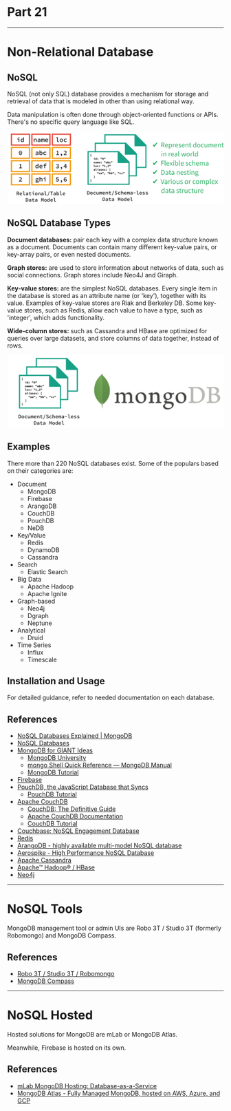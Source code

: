# Part 21

---

# Non-Relational Database

## NoSQL

NoSQL (not only SQL) database provides a mechanism for storage and retrieval of data that is modeled in other than using relational way.

Data manipulation is often done through object-oriented functions or APIs. There's no specific query language like SQL.

![](./assets/nosql.png)

## NoSQL Database Types

**Document databases:** pair each key with a complex data structure known as a document. Documents can contain many different key-value pairs, or key-array pairs, or even nested documents.

**Graph stores:** are used to store information about networks of data, such as social connections. Graph stores include Neo4J and Giraph.

**Key-value stores:** are the simplest NoSQL databases. Every single item in the database is stored as an attribute name (or 'key'), together with its value. Examples of key-value stores are Riak and Berkeley DB. Some key-value stores, such as Redis, allow each value to have a type, such as 'integer', which adds functionality.

**Wide-column stores:** such as Cassandra and HBase are optimized for queries over large datasets, and store columns of data together, instead of rows.

![](./assets/mongodb.png)

## Examples

There more than 220 NoSQL databases exist. Some of the populars based on their categories are:

- Document
  - MongoDB
  - Firebase
  - ArangoDB
  - CouchDB
  - PouchDB
  - NeDB
- Key/Value
  - Redis
  - DynamoDB
  - Cassandra
- Search
  - Elastic Search
- Big Data
  - Apache Hadoop
  - Apache Ignite
- Graph-based
  - Neo4j
  - Dgraph
  - Neptune
- Analytical
  - Druid
- Time Series
  - Influx
  - Timescale

## Installation and Usage

For detailed guidance, refer to needed documentation on each database.

## References

- [NoSQL Databases Explained | MongoDB](https://www.mongodb.com/nosql-explained)
- [NoSQL Databases](http://nosql-database.org)
- [MongoDB for GIANT Ideas](https://www.mongodb.com)
  - [MongoDB University](https://university.mongodb.com)
  - [mongo Shell Quick Reference — MongoDB Manual](https://docs.mongodb.com/manual/reference/mongo-shell)
  - [MongoDB Tutorial](https://www.tutorialspoint.com/mongodb/index.htm)
- [Firebase](https://firebase.google.com)
- [PouchDB, the JavaScript Database that Syncs](https://pouchdb.com)
  - [PouchDB Tutorial](https://www.tutorialspoint.com/pouchdb/index.htm)
- [Apache CouchDB](http://couchdb.apache.org)
  - [CouchDB: The Definitive Guide](http://guide.couchdb.org)
  - [Apache CouchDB Documentation](http://docs.couchdb.org)
  - [CouchDB Tutorial](https://www.tutorialspoint.com/couchdb/index.htm)
- [Couchbase: NoSQL Engagement Database](https://www.couchbase.com)
- [Redis](https://redis.io)
- [ArangoDB - highly available multi-model NoSQL database](https://www.arangodb.com)
- [Aerospike - High Performance NoSQL Database](https://www.aerospike.com)
- [Apache Cassandra](https://cassandra.apache.org)
- [Apache™ Hadoop® / HBase](http://hadoop.apache.org)
- [Neo4j](https://neo4j.com)

---

# NoSQL Tools

MongoDB management tool or admin UIs are Robo 3T / Studio 3T (formerly Robomongo) and MongoDB Compass.

## References

- [Robo 3T / Studio 3T / Robomongo](https://robomongo.org)
- [MongoDB Compass](https://www.mongodb.com/products/compass)

---

# NoSQL Hosted

Hosted solutions for MongoDB are mLab or MongoDB Atlas.

Meanwhile, Firebase is hosted on its own.

## References

- [mLab MongoDB Hosting: Database-as-a-Service](https://mlab.com)
- [MongoDB Atlas - Fully Managed MongoDB, hosted on AWS, Azure, and GCP](https://www.mongodb.com/cloud/atlas)
